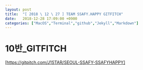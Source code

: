 ```yaml
---
layout: post
title:  "[ 2018 \ 12 \ 27 ] TEAM SSAFY.HAPPY GITFITCH"
date:   2018-12-28 17:09:00 +0900
categories: ["MacOS","Terminal","github","Jekyll","Markdown"]
---
```


# **10반\_GITFITCH**
[https://gitpitch.com/J1STAR/SEOUL-SSAFY-SSAFYHAPPY]